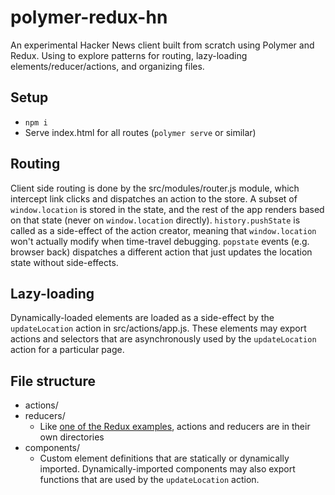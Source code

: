 # polymer-redux-hn

An experimental Hacker News client built from scratch using Polymer and Redux. Using to explore patterns for routing, lazy-loading elements/reducer/actions, and organizing files.

## Setup

* `npm i`
* Serve index.html for all routes (`polymer serve` or similar)

## Routing

Client side routing is done by the src/modules/router.js module, which intercept link clicks and dispatches an action to the store. A subset of `window.location` is stored in the state, and the rest of the app renders based on that state (never on `window.location` directly). `history.pushState` is called as a side-effect of the action creator, meaning that `window.location` won't actually modify when time-travel debugging. `popstate` events (e.g. browser back) dispatches a different action that just updates the location state without side-effects.

## Lazy-loading

Dynamically-loaded elements are loaded as a side-effect by the `updateLocation` action in src/actions/app.js. These elements may export actions and selectors that are asynchronously used by the `updateLocation` action for a particular page.

## File structure

* actions/
* reducers/
  * Like [one of the Redux examples](https://github.com/reactjs/redux/tree/master/examples/real-world/src), actions and reducers are in their own directories
* components/
  * Custom element definitions that are statically or dynamically imported. Dynamically-imported components may also export functions that are used by the `updateLocation` action.
